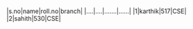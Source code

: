 ####
|s.no|name|roll.no|branch|
|....|....|.......|......|
|1|karthik|517|CSE|
|2|sahith|530|CSE|


